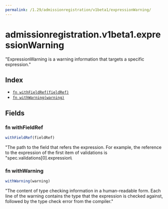 ```yaml
---
permalink: /1.29/admissionregistration/v1beta1/expressionWarning/
---
```


# admissionregistration.v1beta1.expressionWarning

"ExpressionWarning is a warning information that targets a specific expression."

## Index

* [`fn withFieldRef(fieldRef)`](#fn-withfieldref)
* [`fn withWarning(warning)`](#fn-withwarning)

## Fields

### fn withFieldRef

```ts
withFieldRef(fieldRef)
```

"The path to the field that refers the expression. For example, the reference to the expression of the first item of validations is \"spec.validations[0].expression\

### fn withWarning

```ts
withWarning(warning)
```

"The content of type checking information in a human-readable form. Each line of the warning contains the type that the expression is checked against, followed by the type check error from the compiler."